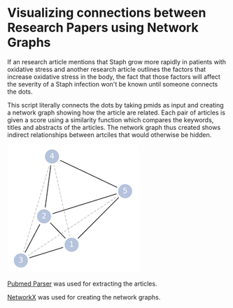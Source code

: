 # Visualizing connections between Research Papers using Network Graphs

If an research article mentions that Staph grow more rapidly in patients with oxidative stress and another research article outlines the factors that increase oxidative stress in the body, the fact that those factors will affect the severity of a Staph infection won't be known until someone connects the dots.

This script literally connects the dots by taking pmids as input and creating a network graph showing how the article are related. Each pair of articles is given a score using a similarity function which compares the keywords, titles and abstracts of the articles. The network graph thus created shows indirect relationships between artciles that would otherwise be hidden.

![Network Graph](/graph.png)

[Pubmed Parser](https://titipata.github.io/pubmed_parser/) was used for extracting the articles.

[NetworkX](https://networkx.github.io/documentation/stable/) was used for creating the network graphs.
